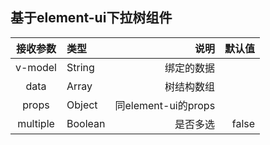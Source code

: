 ## 基于element-ui下拉树组件
|接收参数|类型|说明|默认值|
|:----:|:----|----:|----:|
|v-model|String|绑定的数据|
|data|Array|树结构数组|
|props|Object|同element-ui的props|
|multiple|Boolean|是否多选| false
